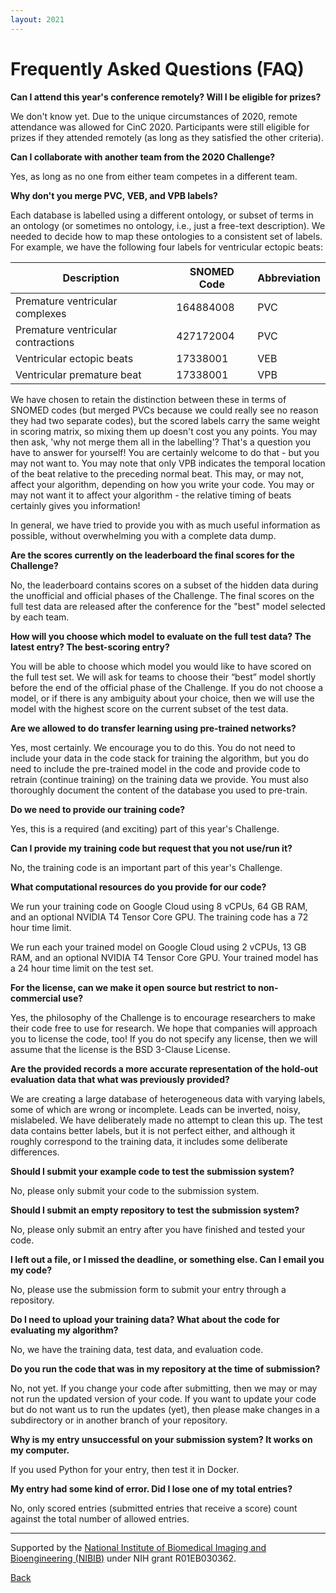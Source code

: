 ```yaml
---
layout: 2021
---
```


# Frequently Asked Questions (FAQ)

__Can I attend this year's conference remotely? Will I be eligible for prizes?__

We don't know yet. Due to the unique circumstances of 2020, remote attendance was allowed for CinC 2020. Participants were still eligible for prizes if they attended remotely (as long as they satisfied the other criteria).

__Can I collaborate with another team from the 2020 Challenge?__

Yes, as long as no one from either team competes in a different team.

__Why don't you merge PVC, VEB, and VPB labels?__

Each database is labelled using a different ontology, or subset of terms in an ontology (or sometimes no ontology, i.e., just a free-text description). We needed to decide how to map these ontologies to a consistent set of labels. For example, we have the following four labels for ventricular ectopic beats:
 
| Description                        | SNOMED Code | Abbreviation |
| -----------------------------------| ------------|--------------|
| Premature ventricular complexes    |   164884008 | PVC          |
| Premature ventricular contractions |   427172004 | PVC          |
| Ventricular ectopic beats          |    17338001 | VEB          |
| Ventricular premature beat         |    17338001 | VPB          |

We have chosen to retain the distinction between these in terms of SNOMED codes (but merged PVCs because we could really see no reason they had two separate codes), but the scored labels carry the same weight in scoring matrix, so mixing them up doesn't cost you any points. You may then ask, 'why not merge them all in the labelling'? That's a question you have to answer for yourself! You are certainly welcome to do that - but you may not want to. You may note that only VPB indicates the temporal location of the beat relative to the preceding normal beat. This may, or may not, affect your algorithm, depending on how you write your code. You may or may not want it to affect your algorithm - the relative timing of beats certainly gives you information!

In general, we have tried to provide you with as much useful information as possible, without overwhelming you with a complete data dump.

__Are the scores currently on the leaderboard the final scores for the Challenge?__

No, the leaderboard contains scores on a subset of the hidden data during the unofficial and official phases of the Challenge. The final scores on the full test data are released after the conference for the "best" model selected by each team.

__How will you choose which model to evaluate on the full test data? The latest entry? The best-scoring entry?__

You will be able to choose which model you would like to have scored on the full test set. We will ask for teams to choose their “best” model shortly before the end of the official phase of the Challenge. If you do not choose a model, or if there is any ambiguity about your choice, then we will use the model with the highest score on the current subset of the test data.

__Are we allowed to do transfer learning using pre-trained networks?__

Yes, most certainly. We encourage you to do this. You do not need to include your data in the code stack for training the algorithm, but you do need to include the pre-trained model in the code and provide code to retrain (continue training) on the training data we provide. You must also thoroughly document the content of the database you used to pre-train.

__Do we need to provide our training code?__

Yes, this is a required (and exciting) part of this year's Challenge.

__Can I provide my training code but request that you not use/run it?__

No, the training code is an important part of this year's Challenge.

__What computational resources do you provide for our code?__

We run your training code on Google Cloud using 8 vCPUs, 64 GB RAM, and an optional NVIDIA T4 Tensor Core GPU. The training code has a 72 hour time limit.

We run each your trained model on Google Cloud using 2 vCPUs, 13 GB RAM, and an optional NVIDIA T4 Tensor Core GPU. Your trained model has a 24 hour time limit on the test set.

__For the license, can we make it open source but restrict to non-commercial use?__

Yes, the philosophy of the Challenge is to encourage researchers to make their code free to use for research. We hope that companies will approach you to license the code, too! If you do not specify any license, then we will assume that the license is the BSD 3-Clause License.

__Are the provided records a more accurate representation of the hold-out evaluation data that what was previously provided?__

We are creating a large database of heterogeneous data with varying labels, some of which are wrong or incomplete. Leads can be inverted, noisy, mislabeled.  We have deliberately made no attempt to clean this up. The test data contains better labels, but it is not perfect either, and although it roughly correspond to the training data, it includes some deliberate differences.

__Should I submit your example code to test the submission system?__

No, please only submit your code to the submission system.

__Should I submit an empty repository to test the submission system?__

No, please only submit an entry after you have finished and tested your code.

__I left out a file, or I missed the deadline, or something else. Can I email you my code?__

No, please use the submission form to submit your entry through a repository.

__Do I need to upload your training data? What about the code for evaluating my algorithm?__

No, we have the training data, test data, and evaluation code.

__Do you run the code that was in my repository at the time of submission?__

No, not yet. If you change your code after submitting, then we may or may not run the updated version of your code. If you want to update your code but do not want us to run the updates (yet), then please make changes in a subdirectory or in another branch of your repository.

__Why is my entry unsuccessful on your submission system? It works on my computer.__

If you used Python for your entry, then test it in Docker.
    
__My entry had some kind of error. Did I lose one of my total entries?__

No, only scored entries (submitted entries that receive a score) count against the total number of allowed entries.

---

Supported by the [National Institute of Biomedical Imaging and Bioengineering (NIBIB)](https://www.nibib.nih.gov/) under NIH grant R01EB030362.

[Back](../)
